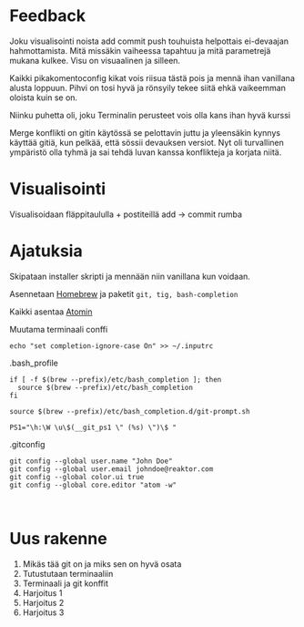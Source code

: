# Feedback

Joku visualisointi noista add commit push touhuista helpottais ei-devaajan hahmottamista. Mitä missäkin vaiheessa tapahtuu ja mitä parametrejä mukana kulkee. Visu on visuaalinen ja silleen.

Kaikki pikakomentoconfig kikat vois riisua tästä pois ja mennä ihan vanillana alusta loppuun. Pihvi on tosi hyvä ja rönsyily tekee siitä ehkä vaikeemman oloista kuin se on.

Niinku puhetta oli, joku Terminalin perusteet vois olla kans ihan hyvä kurssi

Merge konflikti on gitin käytössä se pelottavin juttu ja yleensäkin kynnys käyttää gitiä, kun pelkää, että sössii devauksen versiot. Nyt oli turvallinen ympäristö olla tyhmä ja sai tehdä luvan kanssa konflikteja ja korjata niitä.

# Visualisointi

Visualisoidaan fläppitaululla + postiteillä add -> commit rumba


# Ajatuksia

Skipataan installer skripti ja mennään niin vanillana kun voidaan.

Asennetaan [Homebrew](http://brew.sh) ja paketit `git, tig, bash-completion`

Kaikki asentaa [Atomin](https://atom.io/)

Muutama terminaali conffi

    echo "set completion-ignore-case On" >> ~/.inputrc

.bash_profile

    if [ -f $(brew --prefix)/etc/bash_completion ]; then
      source $(brew --prefix)/etc/bash_completion
    fi

    source $(brew --prefix)/etc/bash_completion.d/git-prompt.sh

    PS1="\h:\W \u\$(__git_ps1 \" (%s) \")\$ "


.gitconfig

    git config --global user.name "John Doe"
    git config --global user.email johndoe@reaktor.com
    git config --global color.ui true
    git config --global core.editor "atom -w"
 
# Uus rakenne

1. Mikäs tää git on ja miks sen on hyvä osata
1. Tutustutaan terminaaliin
1. Terminaali ja git konffit
1. Harjoitus 1
1. Harjoitus 2
1. Harjoitus 3
